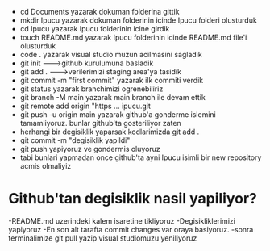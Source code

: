 - cd Documents yazarak dokuman folderina gittik
- mkdir Ipucu yazarak dokuman folderinin icinde Ipucu folderi olusturduk
- cd Ipucu yazarak Ipucu folderinin icine girdik
- touch README.md yazarak Ipucu folderinin icinde README.md file'i olusturduk
- code . yazarak visual studio muzun acilmasini sagladik
- git init   --->github kurulumuna basladik
- git add .  --->verilerimizi staging area'ya tasidik
- git commit -m "first commit" yazarak ilk commiti verdik
- git status yazarak branchimizi ogrenebiliriz
- git branch -M main yazarak main branch ile devam ettik
- git remote add origin "https ... ipucu.git
- git push -u origin main yazarak github'a gonderme islemini tamamliyoruz. bunlar github'ta gosteriliyor zaten
- herhangi bir degisiklik yaparsak kodlarimizda git add .
- git commit -m "degisiklik yapildi"
- git push yapiyoruz ve gondermis oluyoruz
- tabi bunlari yapmadan once github'ta ayni Ipucu isimli bir new repository acmis olmaliyiz

# Github'tan degisiklik nasil yapiliyor?
-README.md uzerindeki kalem isaretine tikliyoruz
-Degisikliklerimizi yapiyoruz
-En son alt tarafta commit changes var oraya basiyoruz.
-sonra terminalimize git pull yazip visual studiomuzu yeniliyoruz
